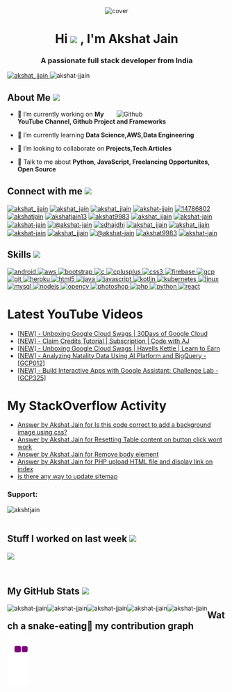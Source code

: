 <div align="center">
<img  height = "200px" src="https://readme-typing-svg.herokuapp.com/?font=Yanone+Kaffeesatz&color=7868E6&size=64&center=true&vCenter=true&width=1000&height=200&lines=Hi+%F0%9F%91%8B%2C+I%27m+Akshat+Jain%2C;A+passionate+full+stack+developer+from+India" alt="cover" />
</div>
<h1 align="center">Hi <img src = "https://raw.githubusercontent.com/MartinHeinz/MartinHeinz/master/wave.gif" width = 50px> , I'm Akshat Jain</h1>
<h3 align="center">A passionate full stack developer from India</h3>

<p align="left"> 
<a href="https://twitter.com/akshat_jjain" target="blank"><img src="https://img.shields.io/twitter/follow/akshat_jjain?logo=twitter&style=for-the-badge" alt="akshat_jjain" /> </a> 
<img src="https://komarev.com/ghpvc/?username=akshat-jjain&label=Profile%20views&color=0e75b6&style=flat-square" alt="akshat-jjain" /> 
</p>
<h2> About Me <img src = "https://media0.giphy.com/media/KDDpcKigbfFpnejZs6/giphy.gif?cid=ecf05e47oy6f4zjs8g1qoiystc56cu7r9tb8a1fe76e05oty&rid=giphy.gif" width = 100px></h2>

<img width="50%" align="right" alt="Github" src="https://raw.githubusercontent.com/onimur/.github/master/.resources/git-header.svg" />


- 🔭 I’m currently working on **My YouTube Channel, Github Project and Frameworks**

- 🌱 I’m currently learning **Data Science,AWS,Data Engineering** 

- 👯 I’m looking to collaborate on **Projects,Tech Articles** 

- 💬 Talk to me about **Python, JavaScript, Freelancing Opportunites, Open Source** 

<h2> Connect with me <img src='https://raw.githubusercontent.com/ShahriarShafin/ShahriarShafin/main/Assets/handshake.gif' width="100px"> </h2>
<p align="left">
<a href="https://codepen.io/akshat-jjain" target="blank"><img align="center" src="https://img.shields.io/badge/Codepen-000000?style=for-the-badge&logo=codepen&logoColor=white" alt="akshat_jjain" /></a>
<a href="https://dev.to/akshat_jain" target="blank"><img align="center" src="https://img.shields.io/badge/dev.to-0A0A0A?style=for-the-badge&logo=devdotto&logoColor=white" alt="akshat_jain" /></a>
<a href="https://twitter.com/akshat_jjain" target="blank"><img align="center" src="https://img.shields.io/badge/Twitter-1DA1F2?style=for-the-badge&logo=twitter&logoColor=white" alt="akshat_jjain" /></a>
<a href="https://linkedin.com/in/akshat-jjain" target="blank"><img align="center" src="https://img.shields.io/badge/LinkedIn-0077B5?style=for-the-badge&logo=linkedin&logoColor=white" alt="akshat-jjain" /></a>
<a href="https://stackoverflow.com/users/14786802" target="blank"><img align="center" src="https://img.shields.io/badge/Stack_Overflow-FE7A16?style=for-the-badge&logo=stack-overflow&logoColor=white" alt="14786802" /></a>
<a href="https://codesandbox.com/akshatjain" target="blank"><img align="center" src="https://img.shields.io/badge/Codesandbox-000000?style=for-the-badge&logo=CodeSandbox&logoColor=white" alt="akshatjain" /></a>
<a href="https://kaggle.com/akshatjain13" target="blank"><img align="center" src="https://img.shields.io/badge/Kaggle-20BEFF?style=for-the-badge&logo=Kaggle&logoColor=white" alt="akshatjain13" /></a>
<a href="https://fb.com/akshat9983" target="blank"><img align="center" src="https://img.shields.io/badge/Facebook-1877F2?style=for-the-badge&logo=facebook&logoColor=white" alt="akshat9983" /></a>
<a href="https://instagram.com/akshat_jjain" target="blank"><img align="center" src="https://img.shields.io/badge/Instagram-E4405F?style=for-the-badge&logo=instagram&logoColor=white" alt="akshat_jjain" /></a>
<a href="https://dribbble.com/akshat-jain" target="blank"><img align="center" src="https://img.shields.io/badge/Dribbble-EA4C89?style=for-the-badge&logo=dribbble&logoColor=white" alt="akshat-jain" /></a>
<a href="https://www.behance.net/akshat-jain" target="blank"><img align="center" src="https://img.shields.io/badge/-Behance-blue?style=for-the-badge&logo=behance&logoColor=white" alt="akshat-jain" /></a>
<a href="https://akshat-jain.medium.com/" target="blank"><img align="center" src="https://img.shields.io/badge/Medium-12100E?style=for-the-badge&logo=medium&logoColor=white" alt="@akshat-jain" /></a>
<a href="https://www.youtube.com/channel/UCQUEgfYbcz7pv36NoAv7S-Q?sub_confirmation=1" target="blank"><img align="center" src="https://img.shields.io/badge/YouTube-FF0000?style=for-the-badge&logo=youtube&logoColor=white" alt="sdhajdhj" /></a>
<a href="https://www.codechef.com/users/akshat_jjain" target="blank"><img align="center" src="https://img.shields.io/badge/Codechef-%23B92B27.svg?&style=for-the-badge&logo=Codechef&logoColor=white" alt="akshat_jjain" /></a>
<a href="https://www.hackerrank.com/akshat_jjain" target="blank"><img align="center" src="https://img.shields.io/badge/-Hackerrank-2EC866?style=for-the-badge&logo=HackerRank&logoColor=white" alt="akshat_jjain" /></a>
<a href="https://codeforces.com/profile/akshat-jain" target="blank"><img align="center" src="https://img.shields.io/badge/Codeforces-445f9d?style=for-the-badge&logo=Codeforces&logoColor=white" alt="akshat-jain" /></a>
<a href="https://www.leetcode.com/akshat_jjain" target="blank"><img align="center" src="https://img.shields.io/badge/-LeetCode-FFA116?style=for-the-badge&logo=LeetCode&logoColor=black" alt="akshat_jjain" /></a>
<a href="https://www.hackerearth.com/@akshat-jain" target="blank"><img align="center" src="https://img.shields.io/badge/HackerEarth-%232C3454.svg?&style=for-the-badge&logo=HackerEarth&logoColor=Blue" alt="@akshat-jain" /></a>
<a href="https://auth.geeksforgeeks.org/user/akshat9983" target="blank"><img align="center" src="https://img.shields.io/badge/GeeksforGeeks-35914c?style=for-the-badge&logo=geeksforgeeks&logoColor=white" alt="akshat9983" /></a>
<a href="https://www.topcoder.com/members/akshat-jain" target="blank"><img align="center" src="https://img.shields.io/badge/Topcoder-black?style=for-the-badge&logo=topcoder&logoColor=white" alt="akshat-jain" /></a>
<!-- <a href="https://hashnode.com/@akshat-jain/joinme"><img align="center" src="https://img.shields.io/badge/Hashnode-2962FF?style=for-the-badge&logo=hashnode&logoColor=white" alt="hashnode" /></a> -->
<!-- <a href="https://akshatjain.bio.link"><img align="center" src="" alt="bio.link" /></a> -->
<!-- <a href="https://awsreskill.com/signup?source=f6e81e99"><img align="center" src="" alt="aws reskill" /></a> -->
</p>
<!--
<h2>Currently Listening</h2> 
<p align="left"><img src="https://spotify-github-profile.vercel.app/api/view.svg?uid=9utyijcnjkr1rqdp5hoqk6qop&cover_image=true&theme=compact" alt="akshat-jjain"></p>
--->
<h2> Skills <img src = "https://media2.giphy.com/media/QssGEmpkyEOhBCb7e1/giphy.gif?cid=ecf05e47a0n3gi1bfqntqmob8g9aid1oyj2wr3ds3mg700bl&rid=giphy.gif" width = 32px> </h2>
<p align="left"> 
<a href="https://developer.android.com" target="_blank"> <img src="https://img.shields.io/badge/Android-3DDC84?style=for-the-badge&logo=android&logoColor=white" alt="android" /> </a> 
<a href="https://aws.amazon.com" target="_blank"> <img src="https://img.shields.io/badge/Amazon_AWS-232F3E?style=for-the-badge&logo=amazon-aws&logoColor=white" alt="aws" /> </a> 
<a href="https://getbootstrap.com" target="_blank"> <img src="https://img.shields.io/badge/Bootstrap-563D7C?style=for-the-badge&logo=bootstrap&logoColor=white" alt="bootstrap" /> </a> 
<a href="https://www.cprogramming.com/" target="_blank"> <img src="https://img.shields.io/badge/C-00599C?style=for-the-badge&logo=c&logoColor=white" alt="c" /> </a> 
<a href="https://www.w3schools.com/cpp/" target="_blank"> <img src="https://img.shields.io/badge/C%2B%2B-00599C?style=for-the-badge&logo=c%2B%2B&logoColor=white" alt="cplusplus" /> </a> 
<a href="https://www.w3schools.com/css/" target="_blank"> <img src="https://img.shields.io/badge/CSS3-1572B6?style=for-the-badge&logo=css3&logoColor=white" alt="css3" /> </a> 
<a href="https://firebase.google.com/" target="_blank"> <img src="https://img.shields.io/badge/firebase-ffca28?style=for-the-badge&logo=firebase&logoColor=black" alt="firebase" /> </a> 
<a href="https://cloud.google.com" target="_blank"> <img src="https://img.shields.io/badge/Google_Cloud-4285F4?style=for-the-badge&logo=google-cloud&logoColor=white" alt="gcp" /> </a> 
<a href="https://git-scm.com/" target="_blank"> <img src="https://img.shields.io/badge/Git-F05032?style=for-the-badge&logo=git&logoColor=white" alt="git" /> </a> 
<a href="https://heroku.com" target="_blank"> <img src="https://img.shields.io/badge/Heroku-430098?style=for-the-badge&logo=heroku&logoColor=white" alt="heroku" /> </a> 
<a href="https://www.w3.org/html/" target="_blank"> <img src="https://img.shields.io/badge/HTML5-E34F26?style=for-the-badge&logo=html5&logoColor=white" alt="html5" /> </a> 
<a href="https://www.java.com" target="_blank"> <img src="https://img.shields.io/badge/Java-ED8B00?style=for-the-badge&logo=java&logoColor=white" alt="java" /> </a> 
<a href="https://developer.mozilla.org/en-US/docs/Web/JavaScript" target="_blank"> <img src="https://img.shields.io/badge/JavaScript-323330?style=for-the-badge&logo=javascript&logoColor=F7DF1E" alt="javascript" /> </a> 
<a href="https://kotlinlang.org" target="_blank"> <img src="https://img.shields.io/badge/Kotlin-0095D5?&style=for-the-badge&logo=kotlin&logoColor=white" alt="kotlin" /> </a>
<a href="https://kubernetes.io" target="_blank"> <img src="https://img.shields.io/badge/kubernetes-326ce5.svg?&style=for-the-badge&logo=kubernetes&logoColor=white" alt="kubernetes" /> </a> 
<a href="https://www.linux.org/" target="_blank"> <img src="https://img.shields.io/badge/Linux-FCC624?style=for-the-badge&logo=linux&logoColor=black" alt="linux" /> </a> 
<a href="https://www.mysql.com/" target="_blank"> <img src="https://img.shields.io/badge/MySQL-00000F?style=for-the-badge&logo=mysql&logoColor=white" alt="mysql" /> </a> 
<a href="https://nodejs.org" target="_blank"> <img src="https://img.shields.io/badge/Node.js-339933?style=for-the-badge&logo=nodedotjs&logoColor=white" alt="nodejs" /> </a> 
<a href="https://opencv.org/" target="_blank"> <img src="https://img.shields.io/badge/OpenCV-27338e?style=for-the-badge&logo=OpenCV&logoColor=white" alt="opencv" /> </a> 
<a href="https://www.photoshop.com/en" target="_blank"> <img src="https://img.shields.io/badge/Adobe-Photoshop-31A8FF?style=for-the-badge&logo=Adobe-Photoshop&labelColor=0a446b&logoWidth=15" alt="photoshop" /> </a> 
<a href="https://www.php.net" target="_blank"> <img src="https://img.shields.io/badge/PHP-777BB4?style=for-the-badge&logo=php&logoColor=white" alt="php" /> </a> 
<a href="https://www.python.org" target="_blank"> <img src="https://img.shields.io/badge/Python-3776AB?style=for-the-badge&logo=python&logoColor=white" alt="python" /> </a> 
<a href="https://reactjs.org/" target="_blank"> <img src="https://img.shields.io/badge/React-20232A?style=for-the-badge&logo=react&logoColor=61DAFB" alt="react" /> </a> 
</p>

<!-- # Blog posts --->
<!-- BLOG-POST-LIST:START -->
<!-- BLOG-POST-LIST:END -->

# Latest YouTube Videos
<!-- YOUTUBE:START -->
- [[NEW] - Unboxing Google Cloud Swags | 30Days of Google Cloud](https://www.youtube.com/watch?v=3u5eZdFnh8o)
- [[NEW] - Claim Credits Tutorial | Subscription | Code with AJ](https://www.youtube.com/watch?v=YZNnWN6QFLI)
- [[NEW] - Unboxing Google Cloud Swags | Havells Kettle  | Learn to Earn](https://www.youtube.com/watch?v=BioywSxjcEQ)
- [[NEW] - Analyzing Natality Data Using AI Platform and BigQuery - [GCP012]](https://www.youtube.com/watch?v=tNbfb_vjhnc)
- [[NEW] - Build Interactive Apps with Google Assistant: Challenge Lab - [GCP325]](https://www.youtube.com/watch?v=03HzBjdGpwg)
<!-- YOUTUBE:END -->

# My StackOverflow Activity
<!-- STACKOVERFLOW:START -->
- [Answer by Akshat Jain for Is this code correct to add a background image using css?](https://stackoverflow.com/questions/68356754/is-this-code-correct-to-add-a-background-image-using-css/68357216#68357216)
- [Answer by Akshat Jain for Resetting Table content on button click wont work](https://stackoverflow.com/questions/68342492/resetting-table-content-on-button-click-wont-work/68342769#68342769)
- [Answer by Akshat Jain for Remove body element](https://stackoverflow.com/questions/2899649/remove-body-element/68338294#68338294)
- [Answer by Akshat Jain for PHP upload HTML file and display link on index](https://stackoverflow.com/questions/68337637/php-upload-html-file-and-display-link-on-index/68338201#68338201)
- [is there any way to update sitemap](https://stackoverflow.com/questions/68094866/is-there-any-way-to-update-sitemap)
<!-- STACKOVERFLOW:END -->
 
<h3 align="left">Support:</h3>
<p align="left">
<a href="https://www.buymeacoffee.com/akshatjain"> <img align="left" src="https://cdn.buymeacoffee.com/buttons/v2/default-yellow.png" height="50" width="210" alt="akshtjain" /></a>
</p>
<br><br>
<h2> Stuff I worked on last week  <img src = "https://media1.giphy.com/media/JZ40cnfnN11KycrvMF/giphy.gif?cid=ecf05e47a0n3gi1bfqntqmob8g9aid1oyj2wr3ds3mg700bl&rid=giphy.gif" width = 70px> </h2>
<p>
<img align="center" src="https://github-readme-stats.vercel.app/api/wakatime?username=akshat_jain&layout=compact"/>
</p>
<br>
<h2> My GitHub Stats <img src='https://media1.giphy.com/media/du3J3cXyzhj75IOgvA/giphy.gif?cid=ecf05e47x2g034i9pzwtzzsd3xgg2w9nr94t4tflbbgo3008&rid=giphy.gif' width='32px'></h2>
<p align="left"><img align="left" src="https://github-readme-stats.vercel.app/api/top-langs?username=akshat-jjain&show_icons=true&locale=en&layout=compact&langs_count=20" alt="akshat-jjain" /></p>
<p><img align="left" src="https://github-readme-stats.vercel.app/api?username=akshat-jjain&show_icons=true&count_private=true&include_all_commits=true&cache_seconds=1800" alt="akshat-jjain" /></p>
<p><img align="left" src="https://github-readme-streak-stats.herokuapp.com/?user=akshat-jjain&cache_seconds=1800" alt="akshat-jjain" /></p>
<p><img align="left" src="https://activity-graph.herokuapp.com/graph?username=akshat-jjain&cache_seconds=1800" alt="akshat-jjain" /></p>
<p><img align="left" src="https://github-profile-trophy.vercel.app/?username=akshat-jjain&cache_seconds=1800" alt="akshat-jjain" /></p>

<!--
<h2 align="left" > My Stackoverflow Stats </h2>
<p align="left"><img align="left" src="https://stackoverflow-card.vercel.app/?userID=14786802" alt="akshat-jjain" /></p>
<!--
<p><img align="left" src="https://github-readme-stackoverflow.vercel.app/?userID=14786802" alt="akshat-jain" /></p>
<p><img align="left" src="https://reporoster.com/stars/akshat-jjain/akshat-jjain" alt="akshat-jjain" /></p>
--->


<div>
<h2 > Watch a snake-eating🐍 my contribution graph </h2>
<p align="left"><img align="left" src="https://github.com/akshat-jjain/akshat-jjain/blob/output/github-contribution-grid-snake.gif" />
</p>
</div>

